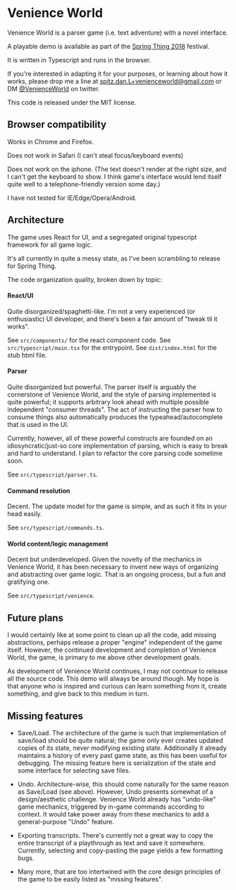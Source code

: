 # Venience World

Venience World is a parser game (i.e. text adventure) with a novel interface.

A playable demo is available as part of the [Spring Thing 2018](http://springthing.net/2018/play.html#VenienceWorld) festival.

It is written in Typescript and runs in the browser.

If you're interested in adapting it for your purposes, or learning about how it works, please drop me a line at spitz.dan.L+venienceworld@gmail.com or DM [@VenienceWorld](https://twitter.com/venienceworld) on twitter.

This code is released under the MIT license.

## Browser compatibility

Works in Chrome and Firefox.

Does not work in Safari (I can't steal focus/keyboard events)

Does not work on the iphone. (The text doesn't render at the right size, and I can't get the keyboard to show. I think game's interface would lend itself quite well to a telephone-friendly version some day.)

I have not tested for IE/Edge/Opera/Android.

## Architecture

The game uses React for UI, and a segregated original typescript framework for all game logic.

It's all currently in quite a messy state, as I've been scrambling to release for Spring Thing.

The code organization quality, broken down by topic:

#### React/UI

Quite disorganized/spaghetti-like. I'm not a very experienced (or enthusiastic) UI developer, and there's been a fair amount of "tweak til it works".

See `src/components/` for the react component code. See `src/typescript/main.tsx` for the entrypoint. See `dist/index.html` for the stub html file.

#### Parser

Quite disorganized but powerful. The parser itself is arguably the cornerstone of Venience World, and the style of parsing implemented is quite powerful; it supports arbitrary look ahead with multiple possible independent "consumer threads". The act of instructing the parser how to consume things also automatically produces the typeahead/autocomplete that is used in the UI.

Currently, however, all of these powerful constructs are founded on an idiosyncratic/just-so core implementation of parsing, which is easy to break and hard to understand. I plan to refactor the core parsing code sometime soon.

See `src/typescript/parser.ts`.

#### Command resolution

Decent. The update model for the game is simple, and as such it fits in your head easily.

See `src/typescript/commands.ts`.

#### World content/logic management

Decent but underdeveloped. Given the novelty of the mechanics in Venience World, it has been necessary to invent new ways of organizing and abstracting over game logic. That is an ongoing process, but a fun and gratifying one.

See `src/typescript/venience`.

## Future plans

I would certainly like at some point to clean up all the code, add missing abstractions, perhaps release a proper "engine" independent of the game itself. However, the continued development and completion of Venience World, the game, is primary to me above other development goals.

As development of Venience World continues, I may not continue to release all the source code. This demo will always be around though. My hope is that anyone who is inspired and curious can learn something from it, create something, and give back to this medium in turn.

## Missing features

- Save/Load. The architecture of the game is such that implementation of save/load should be quite natural; the game only ever creates updated copies of its state, never modifying existing state. Additionally it already maintains a history of every past game state, as this has been useful for debugging. The missing feature here is serialization of the state and some interface for selecting save files.

- Undo. Architecture-wise, this should come naturally for the same reason as Save/Load (see above). However, Undo presents somewhat of a design/aesthetic challenge. Venience World already has "undo-like" game mechanics, triggered by in-game commands according to context. It would take power away from these mechanics to add a general-purpose "Undo" feature.

- Exporting transcripts. There's currently not a great way to copy the entire transcript of a playthrough as text and save it somewhere. Currently, selecting and copy-pasting the page yields a few formatting bugs.

- Many more, that are too intertwined with the core design principles of the game to be easily listed as "missing features".
